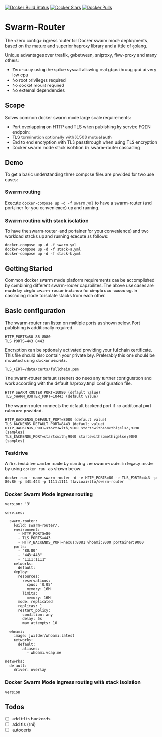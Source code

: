 [![Docker Build Status](https://img.shields.io/docker/build/flavioaiello/swarm-router.svg?style=for-the-badge)](https://hub.docker.com/r/flavioaiello/swarm-router/)
[![Docker Stars](https://img.shields.io/docker/stars/flavioaiello/swarm-router.svg?style=for-the-badge)](https://hub.docker.com/r/flavioaiello/swarm-router/)
[![Docker Pulls](https://img.shields.io/docker/pulls/flavioaiello/swarm-router.svg?style=for-the-badge)](https://hub.docker.com/r/flavioaiello/swarm-router/)
# Swarm-Router
The «zero config» ingress router for Docker swarm mode deployments, based on the mature and superior haproxy library and a little of golang.

Unique advantages over treafik, gobetween, sniproxy, flow-proxy and many others:
- Zero-copy using the splice syscall allowing real gbps throughput at very low cpu
- No root privileges required
- No socket mount required
- No external dependencies

## Scope
Solves common docker swarm mode large scale requirements:
- Port overlapping on HTTP and TLS when publishing by service FQDN endpoint
- TLS termination optionally with X.509 mutual auth
- End to end encryption with TLS passthrough when using TLS encryption
- Docker swarm mode stack isolation by swarm-router cascading

## Demo
To get a basic understanding three compose files are provided for two use cases:

### Swarm routing
Execute `docker-compose up -d -f swarm.yml` to have a swarm-router (and portainer for you convenience) up and running.

### Swarm routing with stack isolation
To have the swarm-router (and portainer for your convenience) and two workload stacks up and running execute as follows:
```
docker-compose up -d -f swarm.yml
docker-compose up -d -f stack-a.yml
docker-compose up -d -f stack-b.yml
```

## Getting Started
Common docker swarm mode platform requirements can be accomplished by combining different swarm-router capabilites. The above use cases are made by single swarm-router instance for simple use-cases eg. in cascading mode to isolate stacks from each other.

## Basic configuration
The swarm-router can listen on multiple ports as shown below. Port publishing is additionally required.
```
HTTP_PORTS=80 88 8080
TLS_PORTS=443 8443
```
Encryption can be optionally activated providing your fullchain certificate. This file should also contain your private key. Preferably this one should be mounted using docker secrets.
```
TLS_CERT=/data/certs/fullchain.pem
```
The swarm-router default listeners do need any further configuration and work according with the default haproxy.tmpl configuration file.
```
HTTP_SWARM_ROUTER_PORT=10080 (default value)
TLS_SWARM_ROUTER_PORT=10443 (default value)
```
The swarm-router connects the default backend port if no additional port rules are provided.
```
HTTP_BACKENDS_DEFAULT_PORT=8080 (default value)
TLS_BACKENDS_DEFAULT_PORT=8443 (default value)
HTTP_BACKENDS_PORT=startswith;9000 startswithsomethigelse;9090 (samples)
TLS_BACKENDS_PORT=startswith;9000 startswithsomethigelse;9090 (samples)
```
### Testdrive
A first testdrive can be made by starting the swarm-router in legacy mode by using `docker run ` as shown below:
```
docker run --name swarm-router -d -e HTTP_PORTS=80 -e TLS_PORTS=443 -p 80:80 -p 443:443 -p 1111:1111 flavioaiello/swarm-router
```

### Docker Swarm Mode ingress routing

```
version: '3'

services:

  swarm-router:
    build: swarm-router/.
    environment:
      - HTTP_PORTS=80
      - TLS_PORTS=443
      - HTTP_BACKENDS_PORT=nexus:8081 whoami:8000 portainer:9000
    ports:
      - "80:80"
      - "443:443"
      - "1111:1111"
    networks:
      default:
    deploy:
      resources:
        reservations:
          cpus: '0.05'
          memory: 16M
        limits:
          memory: 16M
      mode: replicated
      replicas: 1
      restart_policy:
        condition: any
        delay: 5s
        max_attempts: 10

  whoami:
    image: jwilder/whoami:latest
    networks:
      default:
        aliases:
          - whoami.vcap.me

networks:
  default:
    driver: overlay

```

### Docker Swarm Mode ingress routing with stack isolation


```
version
```

## Todos
- [ ] add ttl to backends
- [ ] add tls (sni)
- [ ] autocerts
